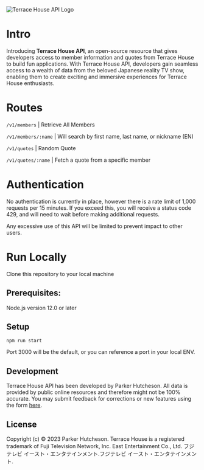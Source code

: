 <img src="./src/assets/terraceHouseLogoFull.png" alt="Terrace House API Logo" width="" height="" />

# Intro
Introducing **Terrace House API**, an open-source resource that gives developers access to member information and quotes from Terrace House to build fun applications. With Terrace House API, developers gain seamless access to a wealth of data from the beloved Japanese reality TV show, enabling them to create exciting and immersive experiences for Terrace House enthusiasts. 

# Routes
 
```/v1/members``` | Retrieve All Members

```/v1/members/:name``` | Will search by first name, last name, or nickname (EN)

```/v1/quotes``` | Random Quote

```/v1/quotes/:name``` | Fetch a quote from a specific member




# Authentication
No authentication is currently in place, however there is a rate limit of 1,000 requests per 15 minutes. If you exceed this, you will receive a status code 429, and will need to wait before making additional requests. 

Any excessive use of this API will be limited to prevent impact to other users.

# Run Locally

Clone this repository to your local machine

## Prerequisites:
Node.js version 12.0 or later

## Setup

```npm run start```

Port 3000 will be the default, or you can reference a port in your local ENV.

## Development
Terrace House API has been developed by Parker Hutcheson. All data is provided by public online resources and therefore might not be 100% accurate. You may submit feedback for corrections or new features using the form [here](www.airtable.com).

## License

Copyright (c) © 2023 Parker Hutcheson. Terrace House is a registered trademark of Fuji Television Network, Inc. East Entertainment Co., Ltd. フジテレビ イースト・エンタテインメント.フジテレビ イースト・エンタテインメント.

